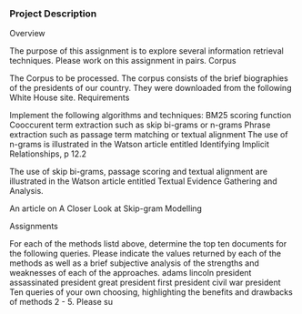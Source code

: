 
### Project Description ###

Overview

The purpose of this assignment is to explore several information retrieval techniques. Please work on this assignment in pairs.
Corpus

The Corpus to be processed. The corpus consists of the brief biographies of the presidents of our country. They were downloaded from the following White House site.
Requirements

Implement the following algorithms and techniques:
BM25 scoring function
Cooccurent term extraction such as skip bi-grams or n-grams
Phrase extraction such as passage term matching or textual alignment
The use of n-grams is illustrated in the Watson article entitled Identifying Implicit Relationships, p 12.2

The use of skip bi-grams, passage scoring and textual alignment are illustrated in the Watson article entitled Textual Evidence Gathering and Analysis.

An article on A Closer Look at Skip-gram Modelling

Assignments

For each of the methods listd above, determine the top ten documents for the following queries. Please indicate the values returned by each of the methods as well as a brief subjective analysis of the strengths and weaknesses of each of the approaches.
adams
lincoln
president
assassinated president
great president
first president
civil war president
Ten queries of your own choosing, highlighting the benefits and drawbacks of methods 2 - 5.
Please su
